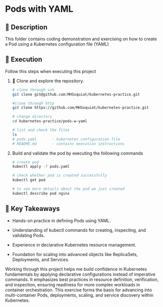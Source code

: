 # Pods with YAML

## :pushpin: Description

This folder contains coding demonstration and exercising on how to create a Pod using a Kubernetes configuration file (YAML)

## :rocket: Execution

Follow this steps when executing this project

1.  :open_file_folder: Clone and explore the repository.

    ```bash
    # clone through ssh
    git clone git@github.com:MHSoquiat/kubernetes-practice.git

    #clone through http
    git clone https://github.com/MHSoquiat/kubernetes-practice.git

    # change directory
    cd kubernetes-practice/pods-w-yaml

    # list and check the files
    ls
    # pods.yaml       - kubernetes configuration file
    # README.md       - contains execution instructions
    ```

2.  Build and validate the pod by executing the following commands

    ```bash
    # create pod
    kubectl apply -f pods.yaml

    # check whether pod is created successfully 
    kubectl get pod

    # to see more details about the pod we just created
    kubectl describe pod nginx
    ```

## :bookmark_tabs: Key Takeaways
- Hands-on practice in defining Pods using YAML.

- Understanding of kubectl commands for creating, inspecting, and validating Pods.

- Experience in declarative Kubernetes resource management.

- Foundation for scaling into advanced objects like ReplicaSets, Deployments, and Services.

Working through this project helps me build confidence in Kubernetes fundamentals by applying declarative configurations instead of imperative commands. It emphasizes best practices in resource definition, verification, and inspection, ensuring readiness for more complex workloads in container orchestration. This exercise forms the basis for advancing into multi-container Pods, deployments, scaling, and service discovery within Kubernetes.
